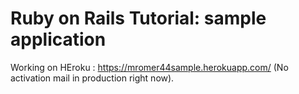 # Ruby on Rails Tutorial: sample application

Working on HEroku : https://mromer44sample.herokuapp.com/ (No activation mail in production right now). 

